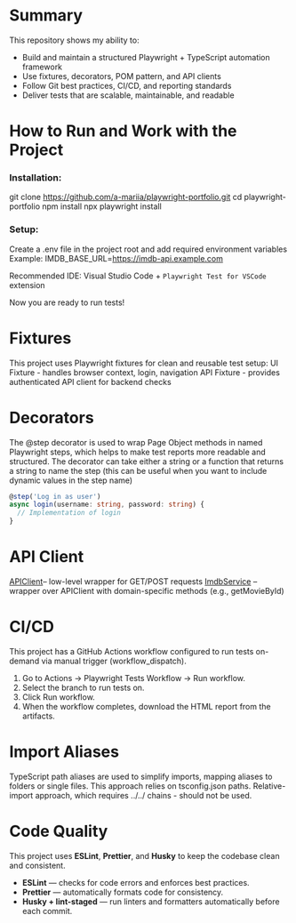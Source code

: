 # Summary

This repository shows my ability to:

- Build and maintain a structured Playwright + TypeScript automation framework
- Use fixtures, decorators, POM pattern, and API clients
- Follow Git best practices, CI/CD, and reporting standards
- Deliver tests that are scalable, maintainable, and readable

# How to Run and Work with the Project

### Installation:

git clone https://github.com/a-mariia/playwright-portfolio.git
cd playwright-portfolio
npm install
npx playwright install

### Setup:

Create a .env file in the project root and add required environment variables
Example:
IMDB_BASE_URL=https://imdb-api.example.com

Recommended IDE: Visual Studio Code + `Playwright Test for VSCode` extension

Now you are ready to run tests!

# Fixtures

This project uses Playwright fixtures for clean and reusable test setup:
UI Fixture - handles browser context, login, navigation
API Fixture - provides authenticated API client for backend checks

# Decorators

The @step decorator is used to wrap Page Object methods in named Playwright steps, which helps to make test reports more readable and structured. The decorator can take either a string or a function that returns a string to name the step (this can be useful when you want to include dynamic values in the step name)

```typescript
@step('Log in as user')
async login(username: string, password: string) {
  // Implementation of login
}
```

# API Client

[APIClient](src/api/APIClient.ts)– low-level wrapper for GET/POST requests
[ImdbService](src/api/ImdbService.ts) – wrapper over APIClient with domain-specific methods (e.g., getMovieById)

# CI/CD

This project has a GitHub Actions workflow configured to run tests on-demand via manual trigger (workflow_dispatch).

1. Go to Actions → Playwright Tests Workflow → Run workflow.
2. Select the branch to run tests on.
3. Click Run workflow.
4. When the workflow completes, download the HTML report from the artifacts.

# Import Aliases

TypeScript path aliases are used to simplify imports, mapping aliases to folders or single files. This approach relies on tsconfig.json paths.
Relative-import approach, which requires ../../ chains - should not be used.

# Code Quality 

This project uses **ESLint**, **Prettier**, and **Husky** to keep the codebase clean and consistent.

- **ESLint** — checks for code errors and enforces best practices.  
- **Prettier** — automatically formats code for consistency.  
- **Husky + lint-staged** — run linters and formatters automatically before each commit.
